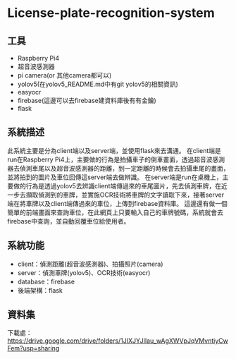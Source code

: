 # License-plate-recognition-system
## 工具
* Raspberry Pi4
* 超音波感測器
* pi camera(or 其他camera都可以)
* yolov5(在yolov5_README.md中有git yolov5的相關資訊)
* easyocr
* firebase(這邊可以去firebase建資料庫後有有金鑰)
* flask
## 系統描述
此系統主要是分為client端以及server端，並使用flask來去溝通。
在client端是run在Raspberry Pi4上，主要做的行為是拍攝車子的倒車畫面，透過超音波感測器去偵測車尾以及超音波感測器的距離，到一定距離的時候會去拍攝車尾的畫面，並將拍到的圖片及車位回傳這server端去做辨識。
在server端是run在桌機上，主要做的行為是透過yolov5去辨識client端傳過來的車尾圖片，先去偵測車牌，在近一步去擷取偵測到的車牌，並實施OCR技術將車牌的文字讀取下來，接著server端在將車牌以及client端傳過來的車位，上傳到firebase資料庫。
這邊還有做一個簡單的前端畫面來查詢車位，在此網頁上只要輸入自己的車牌號碼，系統就會去firebase中查詢，並自動回覆車位給使用者。

## 系統功能
* client：偵測距離(超音波感測器)、拍攝照片(camera)
* server：偵測車牌(yolov5)、OCR技術(easyocr)
* database：firebase
* 後端架構：flask
## 資料集
下載處：https://drive.google.com/drive/folders/1JIXJYJIlau_wAgXWVpJqVMvntiyCwFem?usp=sharing
